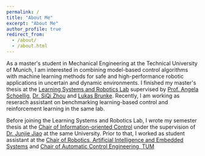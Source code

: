 ```yaml
---
permalink: /
title: "About Me"
excerpt: "About Me"
author_profile: true
redirect_from: 
  - /about/
  - /about.html
---
```


As a master's student in Mechanical Engineering at the Technical University of Munich, I am interested in combining model-based control algorithms with machine learning methods for safe and high-performance robotic applications in uncertain and dynamic environments. 
I finished my master's thesis at the [Learning Systems and Robotics Lab](https://www.ce.cit.tum.de/lsy/home/) supervised by [Prof. Angela Schoellig](https://www.dynsyslab.org/prof-angela-schoellig/), [Dr. SiQi Zhou](https://siqizhou.com/) and [Lukas Brunke](https://www.lukasbrunke.com/).
Recently, I am working as reserach assistant on benchmarking learning-based control and reinforcement learning in the same lab.  

Before joining the Learning Systems and Robotics Lab, I wrote my semester thesis at the [Chair of Information-oriented Control](https://www.ce.cit.tum.de/en/itr/home/) under the supervision of [Dr. Junjie Jiao](https://junjiejiao.github.io/) at the same University. Prior to that, I worked as student assistant at the [Chair of Robotics, Artificial Intelligence and Embedded Systems](https://www.ce.cit.tum.de/air/home/) and [Chair of Automatic Control Engineering, TUM](https://www.ce.cit.tum.de/en/lsr/home/)

<!-- **Student Theses**
  I am open to supervising ambitious and talented master's and bachelor's students for their thesis. If you want to work with me, please send me an email describing your area of interest. Please also attach your CV and up-to-date transcripts. -->
